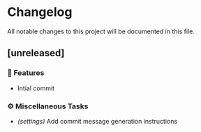 # Changelog

All notable changes to this project will be documented in this file.

## [unreleased]

### 🚀 Features

- Intial commit

### ⚙️ Miscellaneous Tasks

- *(settings)* Add commit message generation instructions

